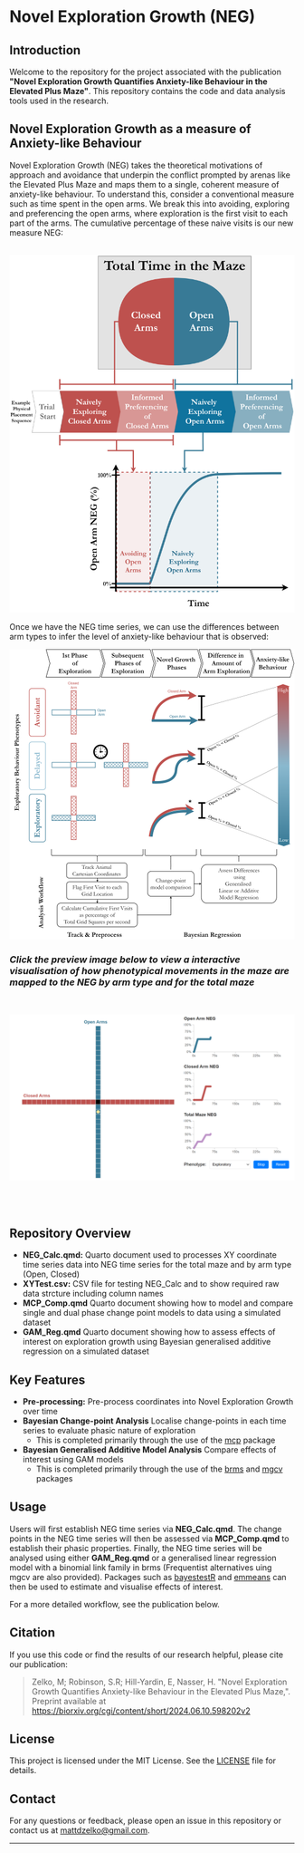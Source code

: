 # Novel Exploration Growth (NEG)

## Introduction

Welcome to the repository for the project associated with the publication **"Novel Exploration Growth Quantifies Anxiety-like Behaviour in the Elevated Plus Maze"**. This repository contains the code and data analysis tools used in the research.

## Novel Exploration Growth as a measure of Anxiety-like Behaviour

Novel Exploration Growth (NEG) takes the theoretical motivations of approach and avoidance that underpin the conflict prompted by arenas like the Elevated Plus Maze and maps them to a single, coherent measure of anxiety-like behaviour. To understand this, consider a conventional measure such as time spent in the open arms. We break this into avoiding, exploring and preferencing the open arms, where exploration is the first visit to each part of the arms. The cumulative percentage of these naive visits is our new measure NEG:

<br>

<img src="https://github.com/MZelko82/NEG/blob/main/Images/Fig1a.png" alt="From Total Time to Novel Exploration" width="600">

<br>

Once we have the NEG time series, we can use the differences between arm types to infer the level of anxiety-like behaviour that is observed:

<img src="https://github.com/MZelko82/NEG/blob/main/Images/InferenceTableTrimv2.png" alt="From Novel Exploration to Anxiety-like Behaviour" width="600">

<br>

### *Click the preview image below to view a interactive visualisation of how phenotypical movements in the maze are mapped to the NEG by arm type and for the total maze*
<br>

[![Interactive NEG Visualization Preview](Images/NEG_Preview3.png)](https://mzelko82.github.io/NEG/visualisations/)

<br>
<br>

## Repository Overview

- **NEG_Calc.qmd:** Quarto document used to processes XY coordinate time series data into NEG time series for the total maze and by arm type (Open, Closed)
- **XYTest.csv:** CSV file for testing NEG_Calc and to show required raw data strcture including column names
- **MCP_Comp.qmd** Quarto document showing how to model and compare single and dual phase change point models to data using a simulated dataset
- **GAM_Reg.qmd** Quarto document showing how to assess effects of interest on exploration growth using Bayesian generalised additive regression on a simulated dataset 

## Key Features

- **Pre-processing:** Pre-process coordinates into Novel Exploration Growth over time
- **Bayesian Change-point Analysis** Localise change-points in each time series to evaluate phasic nature of exploration
    - This is completed primarily through the use of the [mcp](https://lindeloev.github.io/mcp/) package  
- **Bayesian Generalised Additive Model Analysis** Compare effects of interest using GAM models
    - This is completed primarily through the use of the [brms](https://paul-buerkner.github.io/brms/) and [mgcv](https://www.maths.ed.ac.uk/~swood34/mgcv/) packages   

## Usage

Users will first establish NEG time series via **NEG_Calc.qmd**. The change points in the NEG time series will then be assessed via **MCP_Comp.qmd** to establish their phasic properties. Finally, the NEG time series will be analysed using either **GAM_Reg.qmd** or a generalised linear regression model with a binomial link family in brms (Frequentist alternatives uing mgcv are also provided). Packages such as [bayestestR](https://easystats.github.io/bayestestR/) and [emmeans](https://github.com/rvlenth/emmeans) can then be used to estimate and visualise effects of interest.

For a more detailed workflow, see the publication below. 

## Citation

If you use this code or find the results of our research helpful, please cite our publication:

> Zelko, M; Robinson, S.R; Hill-Yardin, E, Nasser, H. "Novel Exploration Growth Quantifies Anxiety-like Behaviour in the Elevated Plus Maze,".
> Preprint available at https://biorxiv.org/cgi/content/short/2024.06.10.598202v2

## License

This project is licensed under the MIT License. See the [LICENSE](LICENSE) file for details.

## Contact

For any questions or feedback, please open an issue in this repository or contact us at mattdzelko@gmail.com.

---
